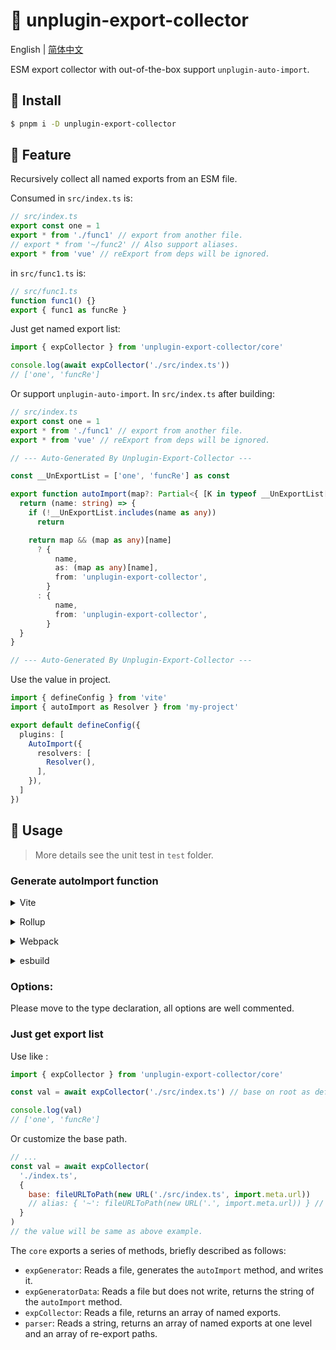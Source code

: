 # :tada: unplugin-export-collector

English | [简体中文](./README-zh.md)

ESM export collector with out-of-the-box support `unplugin-auto-import`.

## :hammer: Install

```sh
$ pnpm i -D unplugin-export-collector
```

## :rocket: Feature

Recursively collect all named exports from an ESM file.

Consumed in `src/index.ts` is:

```js
// src/index.ts
export const one = 1
export * from './func1' // export from another file.
// export * from '~/func2' // Also support aliases.
export * from 'vue' // reExport from deps will be ignored.
```

in `src/func1.ts` is:

```js
// src/func1.ts
function func1() {}
export { func1 as funcRe }
```

Just get named export list:

```js
import { expCollector } from 'unplugin-export-collector/core'

console.log(await expCollector('./src/index.ts'))
// ['one', 'funcRe']
```

Or support `unplugin-auto-import`. In `src/index.ts` after building:

```ts
// src/index.ts
export const one = 1
export * from './func1' // export from another file.
export * from 'vue' // reExport from deps will be ignored.

// --- Auto-Generated By Unplugin-Export-Collector ---

const __UnExportList = ['one', 'funcRe'] as const

export function autoImport(map?: Partial<{ [K in typeof __UnExportList[number]]: string }>): Record<string, (string | [string, string])[]> {
  return (name: string) => {
    if (!__UnExportList.includes(name as any))
      return

    return map && (map as any)[name]
      ? {
          name,
          as: (map as any)[name],
          from: 'unplugin-export-collector',
        }
      : {
          name,
          from: 'unplugin-export-collector',
        }
  }
}

// --- Auto-Generated By Unplugin-Export-Collector ---
```

Use the value in project.

```ts
import { defineConfig } from 'vite'
import { autoImport as Resolver } from 'my-project'

export default defineConfig({
  plugins: [
    AutoImport({
      resolvers: [
        Resolver(),
      ],
    }),
  ]
})
```

## :wrench: Usage

> More details see the unit test in `test` folder.

### Generate autoImport function

<details>
<summary>Vite</summary><br>

```ts
// vite.config.ts
import ExportCollector from 'unplugin-export-collector/vite'

export default defineConfig({
  plugins: [
    ExportCollector({ /* options */ }),
  ],
})
```

<br></details>

<details>
<summary>Rollup</summary><br>

```ts
// rollup.config.js
import ExportCollector from 'unplugin-export-collector/rollup'

export default {
  plugins: [
    ExportCollector({ /* options */ }),
    // other plugins
  ],
}
```

<br></details>

<details>
<summary>Webpack</summary><br>

```ts
// webpack.config.js
module.exports = {
  /* ... */
  plugins: [
    require('unplugin-export-collector/webpack').default({ /* options */ }),
  ],
}
```

<br></details>

<details>
<summary>esbuild</summary><br>

```ts
// esbuild.config.js
import { build } from 'esbuild'
import ExportCollector from 'unplugin-export-collector/esbuild'

build({
  /* ... */
  plugins: [
    ExportCollector({
      /* options */
    }),
  ],
})
```

<br></details>

### Options:

Please move to the type declaration, all options are well commented.

### Just get export list

Use like :

```js
import { expCollector } from 'unplugin-export-collector/core'

const val = await expCollector('./src/index.ts') // base on root as default.

console.log(val)
// ['one', 'funcRe']
```

Or customize the base path.

```js
// ...
const val = await expCollector(
  './index.ts',
  {
    base: fileURLToPath(new URL('./src/index.ts', import.meta.url))
    // alias: { '~': fileURLToPath(new URL('.', import.meta.url)) } // Also support aliases.
  }
)
// the value will be same as above example.
```

The `core` exports a series of methods, briefly described as follows:

- `expGenerator`: Reads a file, generates the `autoImport` method, and writes it.
- `expGeneratorData`: Reads a file but does not write, returns the string of the `autoImport` method.
- `expCollector`: Reads a file, returns an array of named exports.
- `parser`: Reads a string, returns an array of named exports at one level and an array of re-export paths.

